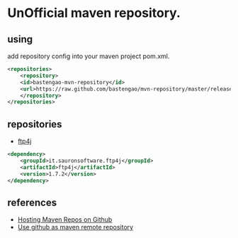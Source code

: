 # UnOfficial maven repository.

## using

add repository config into your maven project pom.xml.

```xml
<repositories>
    <repository>
	<id>bastengao-mvn-repository</id>
	<url>https://raw.github.com/bastengao/mvn-repository/master/releases</url>
    </repository>
</repositories>
```


## repositories

* [ftp4j](http://www.sauronsoftware.it/projects/ftp4j/)

```xml
<dependency>
    <groupId>it.sauronsoftware.ftp4j</groupId>
    <artifactId>ftp4j</artifactId>
    <version>1.7.2</version>
</dependency>
```

## references

* [Hosting Maven Repos on Github](http://cemerick.com/2010/08/24/hosting-maven-repos-on-github/)
* [Use github as maven remote repository](http://blog.rueedlinger.ch/2012/09/use-github-as-maven-remote-repository/)
